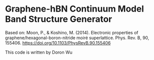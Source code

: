 # Graphene-hBN Continuum Model Band Structure Generator
 
Based on: Moon, P., & Koshino, M. (2014).
Electronic properties of graphene/hexagonal-boron-nitride moiré superlattice.
Phys. Rev. B, 90, 155406. https://doi.org/10.1103/PhysRevB.90.155406


This code is written by Doron Wu
